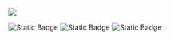 <!--Header-->
<p>
  <img src="https://capsule-render.vercel.app/api?type=waving&color=gradient&height=300&section=header&text=Welcome+To+mingue's Github!🖐️&fontSize=90" />
</p>

<p>
  <img alt="Static Badge" src="https://img.shields.io/badge/seomingue51%40naver.com-black?style=flat&logo=Naver&logoColor=%2303CF5D&labelColor=%23ffffff&color=green">
  <img alt="Static Badge" src="https://img.shields.io/badge/aodrn0203-black?style=flat&logo=Instagram&labelColor=%23833AB4&color=%23E1306C">
  <img alt="Static Badge" src="https://img.shields.io/badge/aodrn0203-black?style=flat&logo=Steam&logoColor=%2300adee&labelColor=%23833AB4&color=%23000000">
</p>
